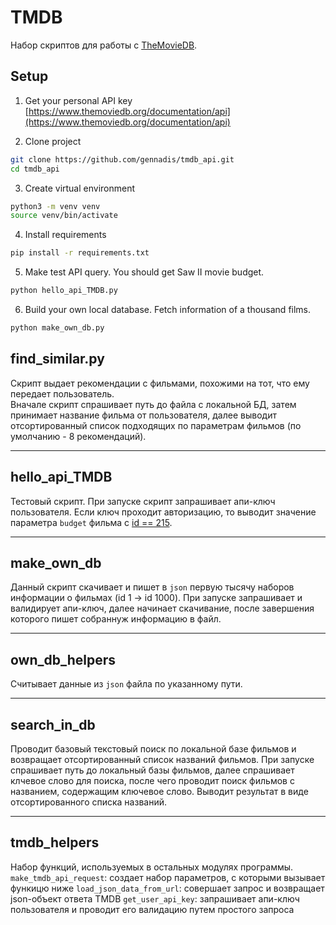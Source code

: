 # TMDB
Набор скриптов для работы с [TheMovieDB](https://www.themoviedb.org/).


## Setup
1. Get your personal API key [https://www.themoviedb.org/documentation/api](https://www.themoviedb.org/documentation/api)

2. Clone project
```bash
git clone https://github.com/gennadis/tmdb_api.git
cd tmdb_api
```

3. Create virtual environment
```bash
python3 -m venv venv
source venv/bin/activate
```

4. Install requirements
```bash
pip install -r requirements.txt
```

5. Make test API query. You should get Saw II movie budget.
```bash
python hello_api_TMDB.py
```

6. Build your own local database. Fetch information of a thousand films.
```bash
python make_own_db.py
```




## find_similar.py
Скрипт выдает рекомендации с фильмами, похожими на тот, что ему передает пользователь.  
Вначале скрипт спрашивает путь до файла с локальной БД, затем принимает название фильма от пользователя, далее выводит отсортированный список подходящих по параметрам фильмов (по умолчанию - 8 рекомендаций).

---

## hello_api_TMDB
Тестовый скрипт.
При запуске скрипт запрашивает апи-ключ пользователя. Если ключ проходит авторизацию, то выводит значение параметра `budget` фильма с [id == 215](https://www.themoviedb.org/movie/215-saw-ii).

---

## make_own_db
Данный скрипт скачивает и пишет в `json` первую тысячу наборов информации о фильмах (id 1 -> id 1000).
При запуске запрашивает и валидирует апи-ключ, далее начинает скачивание, после завершения которого пишет собраннуж информацию в файл.

---

## own_db_helpers
Считывает данные из `json` файла по указанному пути.

---

## search_in_db
Проводит базовый текстовый поиск по локальной базе фильмов и возвращает отсортированный список названий фильмов.
При запуске спрашивает путь до локальный базы фильмов, далее спрашивает клчевое слово для поиска, после чего проводит поиск фильмов с названием, содержащим ключевое слово. Выводит результат в виде отсортированного списка названий.

---

## tmdb_helpers
Набор функций, используемых в остальных модулях программы.
`make_tmdb_api_request`: создает набор параметров, с которыми вызывает функицю ниже 
`load_json_data_from_url`: совершает запрос и возвращает json-объект ответа TMDB 
`get_user_api_key`: запрашивает апи-ключ пользователя и проводит его валидацию путем простого запроса